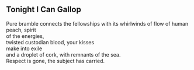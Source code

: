 Tonight I Can Gallop
--------------------
Pure bramble connects the fellowships with its whirlwinds of flow of human peach, spirit  
of the energies,  
twisted custodian blood, your kisses  
make into exile  
and a droplet of cork, with remnants of the sea.  
Respect is gone, the subject has carried.  
